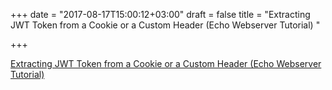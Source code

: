 +++
date = "2017-08-17T15:00:12+03:00"
draft = false
title = "Extracting JWT Token from a Cookie or a Custom Header (Echo Webserver Tutorial)  "

+++

<p><a href="https://www.youtube.com/watch?v=-MHR6MBLT34">Extracting JWT Token from a Cookie or a Custom Header (Echo Webserver Tutorial)  </a></p>


